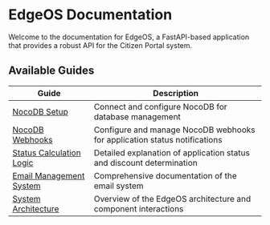 # EdgeOS Documentation

Welcome to the documentation for EdgeOS, a FastAPI-based application that provides a robust API for the Citizen Portal system.

## Available Guides

| Guide | Description |
|-------|-------------|
| [NocoDB Setup](./nocodb_setup.md) | Connect and configure NocoDB for database management |
| [NocoDB Webhooks](./nocodb_webhooks.md) | Configure and manage NocoDB webhooks for application status notifications |
| [Status Calculation Logic](./status_calculation.md) | Detailed explanation of application status and discount determination |
| [Email Management System](./email_management.md) | Comprehensive documentation of the email system |
| [System Architecture](./architecture.md) | Overview of the EdgeOS architecture and component interactions | 